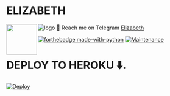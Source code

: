 # ELIZABETH
![logo](https://telegra.ph/file/5fa80aa6bfdcab178ae47.jpg)
💌 Reach me on Telegram [Elizabeth](https://t.me/Elizabethtg_bot)
<img src = https://i.pinimg.com/originals/25/d2/54/25d254df236c61306bceb86df5f671f1.gif width = 80 align = "left">

[![forthebadge made-with-python](http://ForTheBadge.com/images/badges/made-with-python.svg)](https://www.python.org/)
[![Maintenance](https://img.shields.io/badge/Maintained%3F-yes-green.svg)](https://github.com/p-rinc-e/Elizabeth/graphs/commit-activity)

# <b>DEPLOY TO HEROKU ⬇️.</b>
[![Deploy](https://www.herokucdn.com/deploy/button.svg)](https://heroku.com/deploy?template=https://github.com/Munnipopz/333-new-admin)



